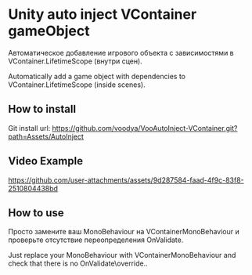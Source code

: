 
# Unity auto inject VContainer gameObject

Автоматическое добавление игрового объекта с зависимостями в VContainer.LifetimeScope (внутри сцен).

Automatically add a game object with dependencies to VContainer.LifetimeScope (inside scenes).




## How to install

Git install url: https://github.com/voodya/VooAutoInject-VContainer.git?path=Assets/AutoInject
## Video Example

https://github.com/user-attachments/assets/9d287584-faad-4f9c-83f8-2510804438bd


## How to use

Просто замените ваш MonoBehaviour на VContainerMonoBehaviour и проверьте отсутствие переопределения OnValidate.

Just replace your MonoBehaviour with VContainerMonoBehaviour and check that there is no OnValidate\override..




